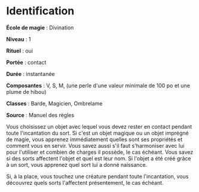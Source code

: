 # Identification

**École de magie** : Divination

**Niveau** : 1

**Rituel** : oui

**Portée** : contact

**Durée** : instantanée

**Composantes** : V, S, M, (une perle d'une valeur minimale de 100 po et une plume de hibou)

**Classes** : Barde, Magicien, Ombrelame

**Source** : Manuel des règles

Vous choisissez un objet avec lequel vous devez rester en contact pendant toute l'incantation du sort. Si c'est un objet magique ou un objet imprégné de magie, vous apprenez immédiatement quelles sont ses propriétés et comment vous en servir. Vous savez aussi s'il faut s'harmoniser avec lui pour l'utiliser et combien de charges il possède, le cas échéant. Vous savez si des sorts affectent l'objet et quel est leur nom. Si l'objet a été créé grâce à un sort, vous apprenez quel sort lui a donné naissance.

Si, à la place, vous touchez une créature pendant toute l'incantation, vous découvrez quels sorts l'affectent présentement, le cas échéant.
